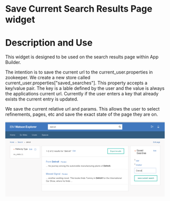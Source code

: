 # Save Current Search Results Page widget #

# Description and Use #

This widget is designed to be used on the search results page within App Builder.

The intention is to save the current url to the current_user.properties in zookeeper. We create a new store called current_user.properties["saved_searches"]. This property accepts a key/value pair. The key is a lable defined by the user and the value is always the applications current url. Currently if the user enters a key that already exists the current entry is updated.

We save the current relative url and params. This allows the user to select refinements, pages, etc and save the exact state of the page they are on.

![Screenshot](saved_search_screenshot_2.png)

